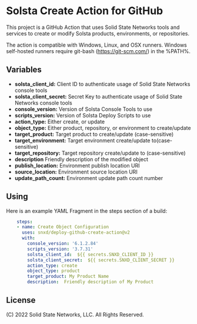 # Solsta Create Action for GitHub

This project is a GitHub Action that uses Solid State Networks tools and services to create or modify Solsta products, environments, or repositories.

The action is compatible with Windows, Linux, and OSX runners.  Windows self-hosted runners require git-bash (https://git-scm.com/) in the %PATH%.

## Variables

* **solsta_client_id:** Client ID to authenticate usage of Solid State Networks console tools
* **solsta_client_secret:** Secret Key to authenticate usage of Solid State Networks console tools
* **console_version:** Version of Solsta Console Tools to use
* **scripts_version:** Version of Solsta Deploy Scripts to use
* **action_type:**  Either create, or update
* **object_type:**  Either product, repository, or environment to create/update 
* **target_product:**  Target product to create/update (case-sensitive)
* **target_environment:**  Target environment create/update to(case-sensitive)
* **target_repository:**  Target repository create/update to (case-sensitive)
* **description**  Friendly description of the modified object
* **publish_location:**  Environment publish location URI
* **source_location:**  Environment source location URI
* **update_path_count:**  Environment update path count number

## Using

Here is an example YAML Fragment in the steps section of a build:

```yaml
    steps:
    - name: Create Object Configuration
      uses: snxd/deploy-github-create-action@v2
      with:
        console_version: '6.1.2.84'
        scripts_version: '3.7.31'
        solsta_client_id:  ${{ secrets.SNXD_CLIENT_ID }}
        solsta_client_secret:  ${{ secrets.SNXD_CLIENT_SECRET }}
        action_type: create
        object_type: product 
        target_product: My Product Name
        description:  Friendly description of My Product
```

## License
(C) 2022 Solid State Networks, LLC.  All Rights Reserved.
